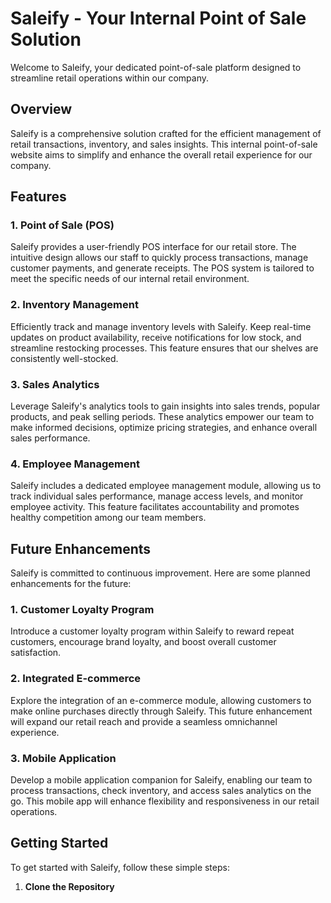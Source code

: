 # Saleify - Your Internal Point of Sale Solution

Welcome to Saleify, your dedicated point-of-sale platform designed to streamline retail operations within our company.

## Overview

Saleify is a comprehensive solution crafted for the efficient management of retail transactions, inventory, and sales insights. This internal point-of-sale website aims to simplify and enhance the overall retail experience for our company.

## Features

### 1. Point of Sale (POS)
Saleify provides a user-friendly POS interface for our retail store. The intuitive design allows our staff to quickly process transactions, manage customer payments, and generate receipts. The POS system is tailored to meet the specific needs of our internal retail environment.

### 2. Inventory Management
Efficiently track and manage inventory levels with Saleify. Keep real-time updates on product availability, receive notifications for low stock, and streamline restocking processes. This feature ensures that our shelves are consistently well-stocked.

### 3. Sales Analytics
Leverage Saleify's analytics tools to gain insights into sales trends, popular products, and peak selling periods. These analytics empower our team to make informed decisions, optimize pricing strategies, and enhance overall sales performance.

### 4. Employee Management
Saleify includes a dedicated employee management module, allowing us to track individual sales performance, manage access levels, and monitor employee activity. This feature facilitates accountability and promotes healthy competition among our team members.

## Future Enhancements

Saleify is committed to continuous improvement. Here are some planned enhancements for the future:

### 1. Customer Loyalty Program
Introduce a customer loyalty program within Saleify to reward repeat customers, encourage brand loyalty, and boost overall customer satisfaction.

### 2. Integrated E-commerce
Explore the integration of an e-commerce module, allowing customers to make online purchases directly through Saleify. This future enhancement will expand our retail reach and provide a seamless omnichannel experience.

### 3. Mobile Application
Develop a mobile application companion for Saleify, enabling our team to process transactions, check inventory, and access sales analytics on the go. This mobile app will enhance flexibility and responsiveness in our retail operations.

## Getting Started

To get started with Saleify, follow these simple steps:

1. **Clone the Repository**
